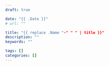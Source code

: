 ```yaml
---
draft: true

date: "{{ .Date }}"
# url: ""

title: "{{ replace .Name "-" " " | title }}"
description: ""
keywords: ""

tags: []
categories: []
---
```


